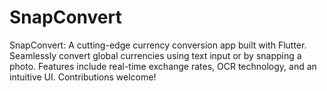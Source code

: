 # SnapConvert
SnapConvert: A cutting-edge currency conversion app built with Flutter. Seamlessly convert global currencies using text input or by snapping a photo. Features include real-time exchange rates, OCR technology, and an intuitive UI. Contributions welcome!
